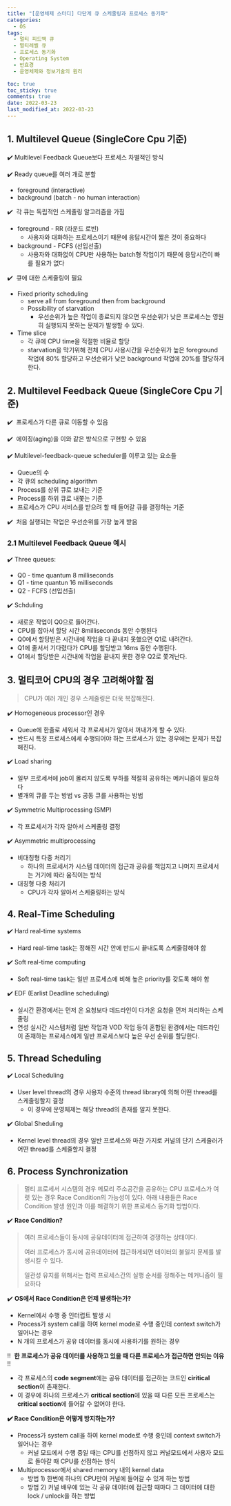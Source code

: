 ```yaml
---
title: "[운영체제 스터디] 다단계 큐 스케줄링과 프로세스 동기화"
categories:
  - OS
tags:
  - 멀티 피드백 큐
  - 멀티레벨 큐
  - 프로세스 동기화
  - Operating System
  - 반효경
  - 운영체제와 정보기술의 원리

toc: true
toc_sticky: true
comments: true
date: 2022-03-23
last_modified_at: 2022-03-23
---
```


## 1. Multilevel Queue (SingleCore Cpu 기준)

✔️ Multilevel Feedback Queue보다 프로세스 차별적인 방식

 ✔️ Ready queue를 여러 개로 분할

- foreground (interactive)
- background (batch - no human interaction)

✔️  각 큐는 독립적인 스케줄링 알고리즘을 가짐

- foreground - RR (라운드 로빈)
    - 사용자와 대화하는 프로세스이기 때문에 응답시간이 짧은 것이 중요하다
- background - FCFS (선입선출)
    - 사용자와 대화없이 CPU만 사용하는 batch형 작업이기 때문에 응답시간이 빠를 필요가 없다

✔️  큐에 대한 스케줄링이 필요

- Fixed priority scheduling
    - serve all from foreground then from background
    - Possibility of starvation
        - 우선순위가 높은 작업이 종료되지 않으면 우선순위가 낮은 프로세스는 영원히 실행되지 못하는 문제가 발생할 수 있다.
- Time slice
    - 각 큐에  CPU time을 적절한 비율로 할당
    - starvation을 막기위해 전체 CPU 사용시간을 우선순위가 높은 foreground 작업에 80% 할당하고 우선순위가 낮은 background 작업에 20%를 할당하게 한다.

## 2. Multilevel Feedback Queue (SingleCore Cpu 기준)

✔️  프로세스가 다른 큐로 이동할 수 있음

✔️  에이징(aging)을 이와 같은 방식으로 구현할 수 있음

✔️ Multilevel-feedback-queue scheduler를 이루고 있는 요소들

- Queue의 수
- 각 큐의 scheduling algorithm
- Process를 상위 큐로 보내는 기준
- Process를 하위 큐로 내쫓는 기준
- 프로세스가 CPU 서비스를 받으려 할 때 들어갈 큐를 결정하는 기준

✔️  처음 실행되는 작업은 우선순위를 가장 높게 받음

### 2.1 Multilevel Feedback Queue 예시

✔️ Three queues:

- Q0 - time quantum 8 milliseconds
- Q1 -  time quantun 16 milliseconds
- Q2 - FCFS (선입선출)

✔️ Schduling

- 새로운 작업이 Q0으로 들어간다.
- CPU를 잡아서 할당 시간 8milliseconds 동안 수행된다
- Q0에서 할당받은 시간내에 작업을 다 끝내지 못했으면 Q1로 내려간다.
- Q1에 줄서서 기다렸다가 CPU를 할당받고 16ms 동안 수행된다.
- Q1에서 할당받은 시간내에 작업을 끝내지 못한 경우 Q2로 쫓겨난다.

## 3. 멀티코어 CPU의 경우 고려해야할 점

> CPU가 여러 개인 경우 스케줄링은 더욱 복잡해진다.
> 

✔️ Homogeneous processor인 경우

- Queue에 한줄로 세워서 각 프로세서가 알아서 꺼내가게 할 수 있다.
- 반드시 특정 프로세스에세 수행되어야 하는 프로세스가 있는 경우에는 문제가 복잡해진다.

✔️ Load sharing

- 일부 프로세서에 job이 몰리지 않도록 부하를 적절히 공유하는 메커니즘이 필요하다
- 별개의 큐를 두는 방법 vs 공동 큐를 사용하는 방법

✔️ Symmetric Multiprocessing (SMP)

- 각 프로세서가 각자 알아서 스케줄링 결정

✔️ Asymmetric multiprocessing

- 비대칭형 다중 처리기
    - 하나의 프로세서가 시스템 데이터의 접근과 공유를 책임지고 나머지 프로세서는 거기에 따라 움직이는 방식
- 대칭형 다중 처리기
    - CPU가 각자 알아서 스케줄링하는 방식

## 4. Real-Time Scheduling

✔️ Hard real-time systems

- Hard real-time task는 정해진 시간 안에 반드시 끝내도록 스케줄링해야 함

✔️ Soft real-time computing

- Soft real-time task는 일반 프로세스에 비해 높은 priority를 갖도록 해야 함

✔️ EDF (Earlist Deadline scheduling)

- 실시간 환경에서는 먼저 온 요청보다 데드라인이 다가온 요청을 먼저 처리하는 스케줄링
- 연성 실시간 시스템처럼 일반 작업과 VOD 작업 등이 혼합된 환경에서는 데드라인이 존재하는 프로세스에게 일반 프로세스보다 높은 우선 순위를 할당한다.

## 5. Thread Scheduling

✔️ Local Scheduling

- User level thread의 경우 사용자 수준의 thread library에 의해 어떤 thread를 스케줄링할지 결정
    - 이 경우에 운영체제는 해당 thread의 존재를 알지 못한다.

✔️ Global Sheduling

- Kernel level thread의 경우 일반 프로세스와 마찬 가지로 커널의 단기 스케줄러가 어떤 thread를 스케줄할지 결정

## 6. Process Synchronization

> 멀티 프로세서 시스템의 경우 메모리 주소공간을 공유하는 CPU 프로세스가 여럿 있는 경우 Race Condition의 가능성이 있다. 아래 내용들은 Race Condition 발생 원인과 이를 해결하기 위한 프로세스 동기화 방법이다.
> 

✔️ **Race Condition?**

> 여러 프로세스들이 동시에 공유데이터에 접근하여 경쟁하는 상태이다.
> 
> 
> 여러 프로세스가 동시에 공유데이터에 접근하게되면 데이터의 불일치 문제를 발생시킬 수 있다.
> 
> 일관성 유지를 위해서는 협력 프로세스간의 실행 순서를 정해주는 메커니즘이 필요하다
> 

✔️ **OS에서 Race Condition은 언제 발생하는가?**

- Kernel에서 수행 중 인터럽트 발생 시
- Process가 system call을 하여 kernel mode로 수행 중인데 context switch가 일어나는 경우
- N 개의 프로세스가 공유 데이터를 동시에 사용하기를 원하는 경우

‼️  **한 프로세스가 공유 데이터를 사용하고 있을 때 다른 프로세스가 접근하면 안되는 이유** ‼️

- 각 프로세스의 **code segment**에는 공유 데이터를 접근하는 코드인 **ciritical section**이 존재한다.
- 이 경우에 하나의 프로세스가 **critical section**에 있을 때 다른 모든 프로세스는 **critical section**에 들어갈 수 없어야 한다.

**✔️ Race Condition은 어떻게 방지하는가?**

- Process가 system call을 하여 kernel mode로 수행 중인데 context switch가 일어나는 경우
    - 커널 모드에서 수행 중일 때는 CPU를 선점하지 않고 커널모드에서 사용자 모드로 돌아갈 때 CPU를 선점하는 방식
- Multiprocessor에서 shared memory 내의 kernel data
    - 방법 1) 한번에 하나의 CPU만이 커널에 들어갈 수 있게 하는 방법
    - 방법 2) 커널 배우에 있는 각 공유 데이터에 접근할 때마다 그 데이터에 대한 lock / unlock을 하는 방법